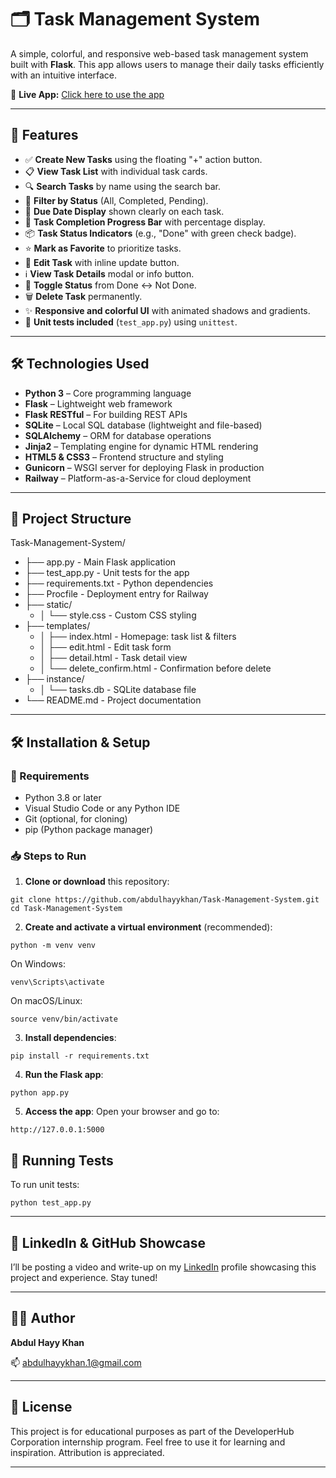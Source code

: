 # 🗂️ Task Management System

A simple, colorful, and responsive web-based task management system built with **Flask**. This app allows users to manage their daily tasks efficiently with an intuitive interface.

🔴 **Live App:** [Click here to use the app](https://task-management-system-ahk.up.railway.app/)  

---

## 🚀 Features

- ✅ **Create New Tasks** using the floating "+" action button.
- 📋 **View Task List** with individual task cards.
- 🔍 **Search Tasks** by name using the search bar.
- 🎯 **Filter by Status** (All, Completed, Pending).
- 📅 **Due Date Display** shown clearly on each task.
- 🔄 **Task Completion Progress Bar** with percentage display.
- 📦 **Task Status Indicators** (e.g., "Done" with green check badge).
- ⭐ **Mark as Favorite** to prioritize tasks.
- 📝 **Edit Task** with inline update button.
- ℹ️ **View Task Details** modal or info button.
- 🔄 **Toggle Status** from Done ↔ Not Done.
- 🗑️ **Delete Task** permanently.
- ✨ **Responsive and colorful UI** with animated shadows and gradients.
- 🧪 **Unit tests included** (`test_app.py`) using `unittest`.

---

## 🛠️ Technologies Used

- **Python 3** – Core programming language
- **Flask** – Lightweight web framework
- **Flask RESTful** – For building REST APIs
- **SQLite** – Local SQL database (lightweight and file-based)
- **SQLAlchemy** – ORM for database operations
- **Jinja2** – Templating engine for dynamic HTML rendering
- **HTML5 & CSS3** – Frontend structure and styling
- **Gunicorn** – WSGI server for deploying Flask in production
- **Railway** – Platform-as-a-Service for cloud deployment

---

## 📁 Project Structure

Task-Management-System/
- ├── app.py - Main Flask application
- ├── test_app.py - Unit tests for the app
- ├── requirements.txt - Python dependencies
- ├── Procfile - Deployment entry for Railway
- ├── static/
  - │ └── style.css - Custom CSS styling
- ├── templates/
  - │ ├── index.html - Homepage: task list & filters
  - │ ├── edit.html - Edit task form
  -  │ ├── detail.html - Task detail view
  - │ └── delete_confirm.html - Confirmation before delete
- ├── instance/
  - │ └── tasks.db - SQLite database file
- └── README.md - Project documentation

---

## 🛠 Installation & Setup

### 📌 Requirements

- Python 3.8 or later
- Visual Studio Code or any Python IDE
- Git (optional, for cloning)
- pip (Python package manager)

### 📥 Steps to Run

1. **Clone or download** this repository:
```
git clone https://github.com/abdulhayykhan/Task-Management-System.git
cd Task-Management-System
```

2. **Create and activate a virtual environment** (recommended):
```
python -m venv venv
```
On Windows:
```
venv\Scripts\activate
```

On macOS/Linux:
```
source venv/bin/activate
```

3. **Install dependencies**:
```
pip install -r requirements.txt
```

4. **Run the Flask app**:
```
python app.py
```

5. **Access the app**:
Open your browser and go to:
```
http://127.0.0.1:5000
```

## 🧪 Running Tests
To run unit tests:
```
python test_app.py
```

---

## 📢 LinkedIn & GitHub Showcase

I’ll be posting a video and write-up on my [LinkedIn](https://www.linkedin.com/in/abdul-hayy-khan) profile showcasing this project and experience. Stay tuned!

---

## 🙋‍♂️ Author

**Abdul Hayy Khan**

📫 abdulhayykhan.1@gmail.com

---

## 📌 License

This project is for educational purposes as part of the DeveloperHub Corporation internship program. Feel free to use it for learning and inspiration. Attribution is appreciated.

---
